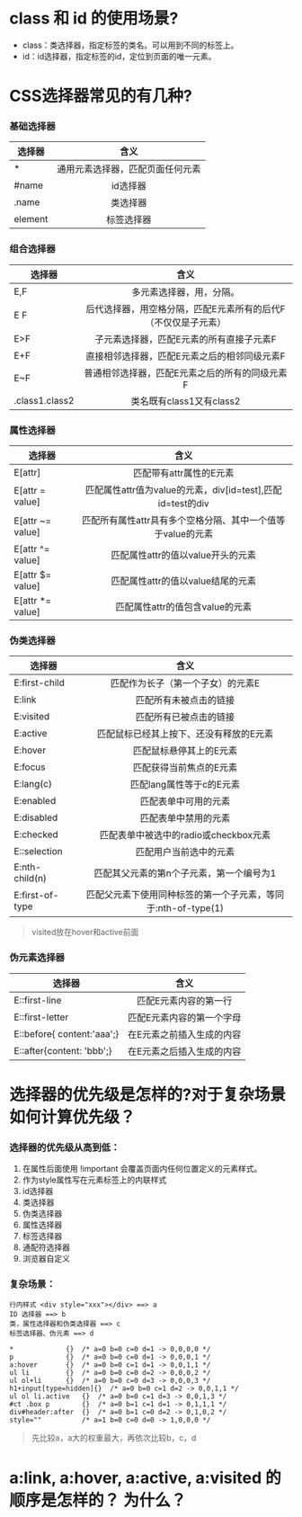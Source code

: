# class 和 id 的使用场景?
- class：类选择器，指定标签的类名。可以用到不同的标签上。
- id：id选择器，指定标签的id，定位到页面的唯一元素。

# CSS选择器常见的有几种?
### 基础选择器
| 选择器 | 含义 |
| ------------- |:-------------:|
| * | 通用元素选择器，匹配页面任何元素 |
| #name | id选择器 |
| .name | 类选择器 |
| element | 标签选择器 |

### 组合选择器
| 选择器 | 含义 |
| ------------- |:-------------:|
| E,F | 多元素选择器，用，分隔。
|		E F | 后代选择器，用空格分隔，匹配E元素所有的后代F（不仅仅是子元素）|
|		E>F | 子元素选择器，匹配E元素的所有直接子元素F |
|		E+F | 直接相邻选择器，匹配E元素之后的相邻同级元素F |
|		E~F | 普通相邻选择器，匹配E元素之后的所有的同级元素F |
|		.class1.class2 | 类名既有class1又有class2 |

### 属性选择器
| 选择器 | 含义 |
| ------------- |:-------------:|
| E[attr] | 匹配带有attr属性的E元素 |
| E[attr = value]	| 匹配属性attr值为value的元素，div[id=test],匹配id=test的div |
| E[attr ~= value]	| 匹配所有属性attr具有多个空格分隔、其中一个值等于value的元素 |
| E[attr ^= value]	| 匹配属性attr的值以value开头的元素 |
| E[attr $= value]	| 匹配属性attr的值以value结尾的元素 |
| E[attr *= value]	| 匹配属性attr的值包含value的元素 |

### 伪类选择器

| 选择器 | 含义 |
| ------------- |:-------------:|
| E:first-child	| 匹配作为长子（第一个子女）的元素E |
| E:link	| 匹配所有未被点击的链接 |
| E:visited	| 匹配所有已被点击的链接 |
| E:active	| 匹配鼠标已经其上按下、还没有释放的E元素 |
| E:hover	| 匹配鼠标悬停其上的E元素 |
| E:focus	| 匹配获得当前焦点的E元素 |
| E:lang(c)	| 匹配lang属性等于c的E元素 |
| E:enabled	| 匹配表单中可用的元素 |
| E:disabled	| 匹配表单中禁用的元素 |
| E:checked	| 匹配表单中被选中的radio或checkbox元素 |
| E::selection	| 匹配用户当前选中的元素 |
| E:nth-child(n)	| 匹配其父元素的第n个子元素，第一个编号为1 |
| E:first-of-type	| 匹配父元素下使用同种标签的第一个子元素，等同于:nth-of-type(1) |

> visited放在hover和active前面

### 伪元素选择器

| 选择器 | 含义 |
| ------------- |:-------------:|
|E::first-line	| 匹配E元素内容的第一行 |
|E::first-letter	| 匹配E元素内容的第一个字母 |
|E::before{	content:'aaa';}	| 在E元素之前插入生成的内容 |
|E::after{content: 'bbb';}	| 在E元素之后插入生成的内容 |

# 选择器的优先级是怎样的?对于复杂场景如何计算优先级？
### 选择器的优先级从高到低：

1. 在属性后面使用 !important 会覆盖页面内任何位置定义的元素样式。
2. 作为style属性写在元素标签上的内联样式
3. id选择器
4. 类选择器
5. 伪类选择器
6. 属性选择器
7. 标签选择器
8. 通配符选择器
9. 浏览器自定义

### 复杂场景：
```
行内样式 <div style="xxx"></div> ==> a
ID 选择器 ==> b
类，属性选择器和伪类选择器 ==> c
标签选择器、伪元素 ==> d

*             {}  /* a=0 b=0 c=0 d=1 -> 0,0,0,0 */
p             {}  /* a=0 b=0 c=0 d=1 -> 0,0,0,1 */
a:hover       {}  /* a=0 b=0 c=1 d=1 -> 0,0,1,1 */
ul li         {}  /* a=0 b=0 c=0 d=2 -> 0,0,0,2 */
ul ol+li      {}  /* a=0 b=0 c=0 d=3 -> 0,0,0,3 */
h1+input[type=hidden]{}  /* a=0 b=0 c=1 d=2 -> 0,0,1,1 */
ul ol li.active   {}  /* a=0 b=0 c=1 d=3 -> 0,0,1,3 */
#ct .box p        {}  /* a=0 b=1 c=1 d=1 -> 0,1,1,1 */
div#header:after  {}  /* a=0 b=1 c=0 d=2 -> 0,1,0,2 */
style=""          /* a=1 b=0 c=0 d=0 -> 1,0,0,0 */
```
> 先比较a，a大的权重最大，再依次比较b，c，d

# a:link, a:hover, a:active, a:visited 的顺序是怎样的？ 为什么？

